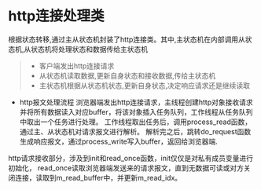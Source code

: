 
http连接处理类
===============
根据状态转移,通过主从状态机封装了http连接类。其中,主状态机在内部调用从状态机,从状态机将处理状态和数据传给主状态机
> * 客户端发出http连接请求
> * 从状态机读取数据,更新自身状态和接收数据,传给主状态机
> * 主状态机根据从状态机状态,更新自身状态,决定响应请求还是继续读取

* http报文处理流程
浏览器端发出http连接请求，主线程创建http对象接收请求并将所有数据读入对应buffer，将该对象插入任务队列，工作线程从任务队列中取出一个任务进行处理。
工作线程取出任务后，调用process_read函数，通过主、从状态机对请求报文进行解析。
解析完之后，跳转do_request函数生成响应报文，通过process_write写入buffer，返回给浏览器端.

http请求接收部分，涉及到init和read_once函数，init仅仅是对私有成员变量进行初始化，
read_once读取浏览器端发送来的请求报文，直到无数据可读或对方关闭连接，读取到m_read_buffer中，并更新m_read_idx。

